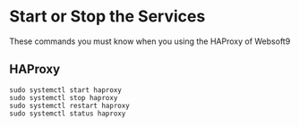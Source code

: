 # Start or Stop the Services

These commands you must know when you using the HAProxy of Websoft9

## HAProxy

```shell
sudo systemctl start haproxy
sudo systemctl stop haproxy
sudo systemctl restart haproxy
sudo systemctl status haproxy
```